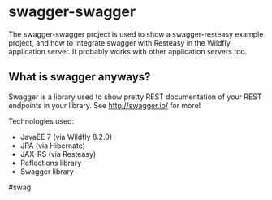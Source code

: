 swagger-swagger
===============

The swagger-swagger project is used to show a swagger-resteasy example project,
and how to integrate swagger with Resteasy in the Wildfly application server. It
probably works with other application servers too.

## What is swagger anyways?

Swagger is a library used to show pretty REST documentation of your REST
endpoints in your library. See http://swagger.io/ for more!


Technologies used:

- JavaEE 7 (via Wildfly 8.2.0)
- JPA (via Hibernate)
- JAX-RS (via Resteasy)
- Reflections library
- Swagger library

\#swag
